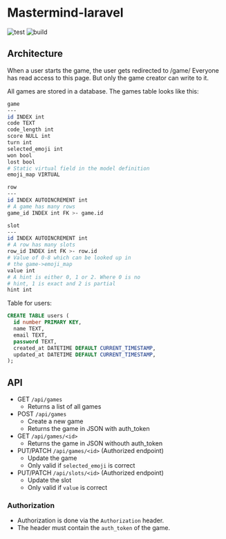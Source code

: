# Mastermind-laravel

![test](https://github.com/15-en1576nd/mastermind-laravel/actions/workflows/tests.yaml/badge.svg)
![build](https://github.com/15-en1576nd/mastermind-laravel/actions/workflows/docker-publish.yaml/badge.svg)

## Architecture

When a user starts the game, the user gets redirected to /game/<game id>
Everyone has read access to this page. But only the game creator can write to it.

All games are stored in a database. The games table looks like this:

<!-- Bash has closest syntax highlighting -->
```bash
game
---
id INDEX int
code TEXT
code_length int
score NULL int
turn int
selected_emoji int
won bool
lost bool
# Static virtual field in the model definition
emoji_map VIRTUAL

row
---
id INDEX AUTOINCREMENT int
# A game has many rows
game_id INDEX int FK >- game.id

slot
---
id INDEX AUTOINCREMENT int
# A row has many slots
row_id INDEX int FK >- row.id
# Value of 0-8 which can be looked up in
# the game->emoji_map
value int
# A hint is either 0, 1 or 2. Where 0 is no
# hint, 1 is exact and 2 is partial
hint int
```

Table for users:

```sql
CREATE TABLE users (
  id number PRIMARY KEY,
  name TEXT,
  email TEXT,
  password TEXT,
  created_at DATETIME DEFAULT CURRENT_TIMESTAMP,
  updated_at DATETIME DEFAULT CURRENT_TIMESTAMP,
);
```

## API

* GET ``/api/games``
    * Returns a list of all games
* POST ``/api/games``
    * Create a new game
    * Returns the game in JSON with auth_token
* GET ``/api/games/<id>``
    * Returns the game in JSON withouth auth_token
* PUT/PATCH ``/api/games/<id>`` (Authorized endpoint)
    * Update the game
    * Only valid if ``selected_emoji`` is correct
* PUT/PATCH ``/api/slots/<id>`` (Authorized endpoint)
    * Update the slot
    * Only valid if ``value`` is correct

### Authorization

* Authorization is done via the ``Authorization`` header.
* The header must contain the ``auth_token`` of the game.

